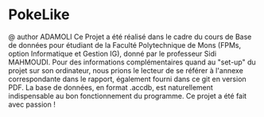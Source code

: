 # PokeLike
@ author ADAMOLI
Ce Projet a été réalisé dans le cadre du cours de Base de données pour étudiant de la Faculté Polytechnique de Mons (FPMs, option Informatique et Gestion IG), donné par le professeur Sidi MAHMOUDI.
Pour des informations complémentaires quand au "set-up" du projet sur son ordinateur, nous prions le lecteur de se référer à l'annexe correspondante dans le rapport, également fourni dans ce git en version PDF. La base de données, en format .accdb, est naturellement indispensable au bon fonctionnement du programme.
Ce projet a été fait avec passion ! 
